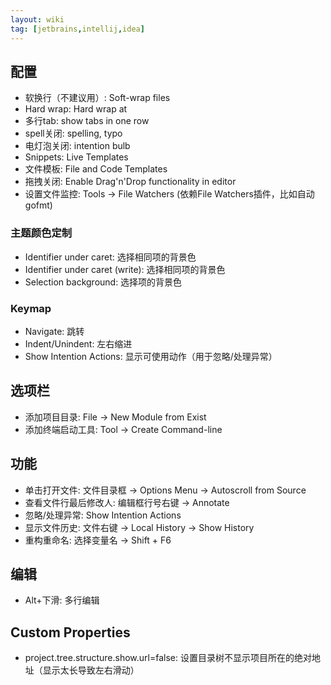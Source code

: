 ```yaml
---
layout: wiki
tag: [jetbrains,intellij,idea]
---
```


## 配置

* 软换行（不建议用）: Soft-wrap files
* Hard wrap: Hard wrap at
* 多行tab: show tabs in one row
* spell关闭: spelling, typo
* 电灯泡关闭: intention bulb
* Snippets: Live Templates
* 文件模板: File and Code Templates
* 拖拽关闭: Enable Drag'n'Drop functionality in editor
* 设置文件监控: Tools -> File Watchers (依赖File Watchers插件，比如自动gofmt)

### 主题颜色定制

* Identifier under caret: 选择相同项的背景色
* Identifier under caret (write): 选择相同项的背景色
* Selection background: 选择项的背景色

### Keymap

* Navigate: 跳转
* Indent/Unindent: 左右缩进
* Show Intention Actions: 显示可使用动作（用于忽略/处理异常）

## 选项栏

* 添加项目目录: File -> New Module from Exist
* 添加终端启动工具: Tool -> Create Command-line


## 功能

* 单击打开文件: 文件目录框 -> Options Menu -> Autoscroll from Source
* 查看文件行最后修改人: 编辑框行号右键 -> Annotate
* 忽略/处理异常: Show Intention Actions
* 显示文件历史: 文件右键 -> Local History -> Show History
* 重构重命名: 选择变量名 -> Shift + F6

## 编辑

* Alt+下滑: 多行编辑

## Custom Properties

* project.tree.structure.show.url=false: 设置目录树不显示项目所在的绝对地址（显示太长导致左右滑动）


